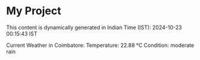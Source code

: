 # My Project

This content is dynamically generated in Indian Time (IST): 2024-10-23 00:15:43 IST


Current Weather in Coimbatore:
Temperature: 22.88 °C
Condition: moderate rain
